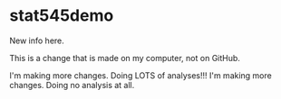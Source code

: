 # stat545demo

New info here.

This is a change that is made on my computer, not on GitHub.


I'm making more changes. Doing LOTS of analyses!!! I'm making more changes. Doing no analysis at all.

